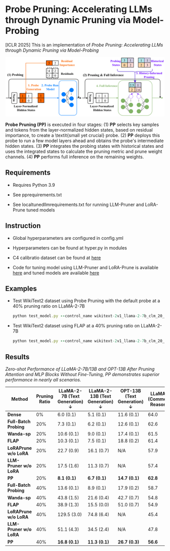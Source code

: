 # Probe Pruning: Accelerating LLMs through Dynamic Pruning via Model-Probing

[ICLR 2025] This is an implementation of *Probe Pruning: Accelerating LLMs through Dynamic Pruning via Model-Probing*

![Main Method](asset/method.png)

**Probe Pruning (PP)** is executed in four stages: (1) **PP** selects key samples and tokens from the layer-normalized hidden states, based on residual importance, to create a \textit{small yet crucial} probe. (2) **PP** deploys this probe to run a few model layers ahead and obtains the probe's intermediate hidden states. (3) **PP** integrates the probing states with historical states and uses the integrated states to calculate the pruning metric and prune weight channels. (4) **PP** performs full inference on the remaining weights.

## Requirements

- Requires Python 3.9

- See pprequirements.txt
  
- See localtunedllmrequirements.txt for running LLM-Pruner and LoRA-Prune tuned models

## Instruction

- Global hyperparameters are configured in config.yml

- Hyperparameters can be found at hyper.py in modules

- C4 calibratio dataset can be found at [here](https://drive.google.com/drive/folders/1OT4TBYDfAz4SNUFrXLJl04SRHNX9nGDj?usp=sharing)

- Code for tuning model using LLM-Pruner and LoRA-Prune is available [here]() and tuned models are available [here]()


## Examples

- Test WikiText2 dataset using Probe Pruning with the default probe at a 40% pruning ratio on LLaMA-2-7B

  ```ruby
  python test_model.py --control_name wikitext-2v1_llama-2-7b_clm_20_1024_0.4_ppwandasp_probe-default_sync_c4-2000_0.5+0.05-0.5+0.05-0.5+0.05-0.5+0.05-0.5+0.05-seqrank+bszrank_default --device cuda
  ```

- Test WikiText2 dataset using FLAP at a 40% pruning ratio on LLaMA-2-7B

  ```ruby
  python test_model.py --control_name wikitext-2v1_llama-2-7b_clm_20_1024_0.4_flap_flap-default_asyncinter_c4-2000_None_default --device cuda
  ```


## Results

*Zero-shot Performance of LLaMA-2-7B/13B and OPT-13B After Pruning Attention and MLP Blocks Without Fine-Tuning, PP demonstrates superior performance in nearly all scenarios.*

| Method                  | Pruning Ratio | LLaMA-2-7B (Text Generation) ↓ | LLaMA-2-13B (Text Generation) ↓ | OPT-13B (Text Generation) ↓ | LLaMA-2-7B (Commonsense Reasoning) ↑ | LLaMA-2-13B (Commonsense Reasoning) ↑ | OPT-13B (Commonsense Reasoning) ↑ |
| ----------------------- | ------------- | ------------------------------ | ------------------------------- | --------------------------- | ------------------------------------ | ------------------------------------- | --------------------------------- |
| **Dense**               | 0%            | 6.0 (0.1)                      | 5.1 (0.1)                       | 11.6 (0.1)                  | 64.0                                 | 66.2                                  | 57.2                              |
| **Full-Batch Probing**  | 20%           | 7.3 (0.1)                      | 6.2 (0.1)                       | 12.6 (0.1)                  | 62.6                                 | 65.3                                  | 56.4                              |
| **Wanda-sp**            | 20%           | 10.6 (0.1)                     | 9.0 (0.1)                       | 17.4 (0.1)                  | 61.5                                 | 65.0                                  | 55.2                              |
| **FLAP**                | 20%           | 10.3 (0.1)                     | 7.5 (0.1)                       | 18.8 (0.2)                  | 61.4                                 | 64.6                                  | 54.9                              |
| **LoRAPrune w/o LoRA**  | 20%           | 22.7 (0.9)                     | 16.1 (0.7)                      | N/A                         | 57.9                                 | 58.9                                  | N/A                               |
| **LLM-Pruner w/o LoRA** | 20%           | 17.5 (1.6)                     | 11.3 (0.7)                      | N/A                         | 57.4                                 | 61.3                                  | N/A                               |
| **PP**                  | 20%           | **8.1 (0.1)**                  | **6.7 (0.1)**                   | **14.7 (0.1)**              | **62.8**                             | **65.3**                              | **56.5**                          |
| **Full-Batch Probing**  | 40%           | 13.6 (0.1)                     | 8.9 (0.1)                       | 17.9 (0.2)                  | 58.7                                 | 62.9                                  | 54.0                              |
| **Wanda-sp**            | 40%           | 43.8 (1.5)                     | 21.6 (0.4)                      | 42.7 (0.7)                  | 54.8                                 | 56.6                                  | 50.5                              |
| **FLAP**                | 40%           | 38.9 (1.3)                     | 15.5 (0.0)                      | 51.0 (0.7)                  | 54.9                                 | 60.6                                  | 50.8                              |
| **LoRAPrune w/o LoRA**  | 40%           | 129.5 (3.0)                    | 74.8 (6.4)                      | N/A                         | 45.4                                 | 48.1                                  | N/A                               |
| **LLM-Pruner w/o LoRA** | 40%           | 51.1 (4.3)                     | 34.5 (2.4)                      | N/A                         | 47.8                                 | 52.0                                  | N/A                               |
| **PP**                  | 40%           | **16.8 (0.1)**                 | **11.3 (0.1)**                  | **26.7 (0.3)**              | **56.6**                             | **61.0**                              | **53.1**                          |

